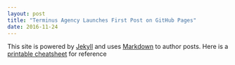 ```yaml
---
layout: post
title: "Terminus Agency Launches First Post on GitHub Pages"
date: 2016-11-24
---
```


This site is powered by [Jekyll](http://jekyllrb.com) and uses [Markdown](https://daringfireball.net/projects/markdown/) to author posts. Here is a [printable cheatsheet](http://packetlife.net/media/library/16/Markdown.pdf) for reference
